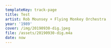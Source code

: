 ```yaml
---
templateKey: track-page
title: Test
artist: Rob Mounsey + Flying Monkey Orchestra
year: '1989'
cover: /img/20190930-dig.jpeg
file: /assets/20190930-dig.m4a
date: now
---
```


